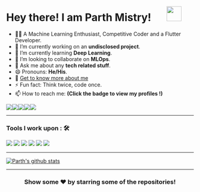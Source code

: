 # Hey there! I am Parth Mistry!  &emsp; <img src="https://github.com/TheDudeThatCode/TheDudeThatCode/blob/master/Assets/Hi.gif" width="40px">
- 👨‍💻  A Machine Learning Enthusiast, Competitive Coder and a Flutter Developer.
- 🔭 I’m currently working on an **undisclosed project**.
- 🌱 I’m currently learning **Deep Learning**.
- 👯 I’m looking to collaborate on **MLOps**.
- 💬 Ask me about any **tech related stuff**.
- 😄 Pronouns: **He/His**.
- 📄 [Get to know more about me](https://m-prth.github.io/)
- ⚡ Fun fact: Think twice, code once.
- 📫 How to reach me: <strong>(Click the badge to view my profiles !)</strong>  

<a href="mailto:imparthmistry@gmail.com"><img src="https://img.shields.io/badge/imparthmistry@gmail.com-%23D14836.svg?&style=for-the-badge&logo=gmail&logoColor=white" href="mailto:imparthmistry@gmail.com"></a><a href="https://twitter.com/m_prth"><img src="https://img.shields.io/badge/m__prth-%230077B5.svg?&style=for-the-badge&logo=twitter&logoColor=white" ></a><a  href="https://www.instagram.com/m_prth/"><img src="https://img.shields.io/badge/@m__prth_-%23E4405F.svg?&style=for-the-badge&logo=instagram&logoColor=white"></a><a href="https://www.linkedin.com/in/m-prth/"><img src="https://img.shields.io/badge/m--prth-%230077B5.svg?&style=for-the-badge&logo=linkedin&logoColor=white" ></a><a  href="https://medium.com/@m_prth"><img src="https://img.shields.io/badge/@m__prth-%2312100E.svg?&style=for-the-badge&logo=medium&logoColor=white"></a>  

---
### Tools I work upon : 🛠 
<img src="https://img.shields.io/badge/python%20-%2320232a.svg?&style=for-the-badge&logo=python&logoColor=informational"> <img src="https://img.shields.io/badge/tensorflow%20-%2320232a.svg?&style=for-the-badge&logo=tensorflow&logoColor=orange"> <img src="https://img.shields.io/badge/flask%20-%2320232a.svg?&style=for-the-badge&logo=flask&logoColor=white"> <img src="https://img.shields.io/badge/flutter%20-%2320232a.svg?&style=for-the-badge&logo=flutter&logoColor=rgb(44,183,246)"> <img src="https://img.shields.io/badge/dart%20-%2320232a.svg?&style=for-the-badge&logo=dart&logoColor=rgb(44,183,246)"> <img src="https://img.shields.io/badge/javascript%20-%2320232a.svg?&style=for-the-badge&logo=javascript&logoColor=%23F7DF1E">  

---
<a href="https://github.com/m-prth">
 <img align="center" src="https://github-readme-stats.vercel.app/api?username=m-prth&show_icons=true&theme=radical&line_height=27" alt="Parth's github stats"/>
</a>

---
<div align="center">

### Show some ❤️ by starring some of the repositories!

</div>
